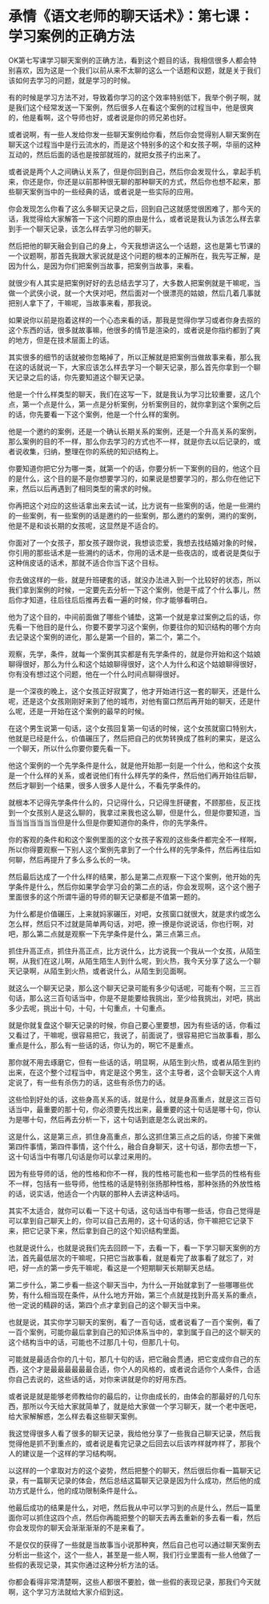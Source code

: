 # 承情《语文老师的聊天话术》：第七课：学习案例的正确方法

OK第七写课学习聊天案例的正确方法，看到这个题目的话，我相信很多人都会特别喜欢，因为这是一个我们以前从来不太聊的这么一个话题和议题，就是关于我们该如何去学习的问题，就是学习的时候。

有的时候是学习方法不对，导致着你学习的这个效率特别低下，我举个例子啊，就是我们这个经常发送一下案例，然后很多人在看这个案例的过程当中，他是很爽的，他是看啊，这个导师也好，或者说是你的师兄弟也好。

或者说啊，有一些人发给你发一些聊天案例给你看，然后你会觉得别人聊天案例在聊天这个过程当中是行云流水的，而是这个特别多的这个和女孩子啊，华丽的这种互动的，然后后面的话也是按部就班的，就把女孩子约出来了。

或者说是两个人之间确认关系了，但是你回到自己，然后你会发现什么，拿起手机来，你还是你，你还是以前那种很无聊的那种聊天的方式，然后你也想不起来，那些聊天案例当中的一些经典的话，或者说是一些实际的应用。

你会发现怎么你看了这么多聊天记录之后，回到自己这就感觉很困难了，那今天的话，我觉得给大家解答一下这个问题的原由是什么，或者说是我认为该怎么样去拿到手一个聊天记录，该怎么样去学习他的聊天。

然后把他的聊天融会到自己的身上，今天我想讲这么一个话题，这也是第七节课的一个议题啊，那首先我跟大家说就是这个问题的根本的正解所在，我先写正解，是因为什么，是因为你们把案例当故事，把案例当故事，来看。

就很少有人其实是把案例好好的去总结去学习了，大多数人把案例就是干嘛呢，当做一个武侠小说，就一个大侠对吧，然后面对一个很漂亮的姑娘，然后几着几事就把别人拿下了，干嘛呢，当故事来看，那我说。

如果说你以前是抱着这样的一个心态来看的话，那我是觉得你学习或者你身去抠的这个东西的话，很多就故事嘛，他很多的情节是渲染的，或者说是你指约都到了爽的地方，但是在技术层面上的话。

其实很多的细节的话就被你忽略掉了，所以正解就是把案例当做故事来看，那么我在这的话就说一下，大家应该怎么样去学习一个聊天记录，那么首先你拿到一个聊天记录之后的话，你先要知道这个聊天记录。

他是一个什么样类型的聊天，我们在这写一下，就是我认为学习比较重要，这几个点，第一个点是什么，第一点是分析案例，分析案例目的，就你拿到这个案例之后的话，你先要看一下这个案例，他是一个什么样的案例。

他是一个邀约的案例，还是一个确认长期关系的案例，还是一个升高关系的案例，那么案例的目的不一样，那么你去学习的方式也不一样，就是你去以后记录的，或者说收集，归纳，整理在你的系统的知识结构上。

你要知道你把它分为哪一类，就第一个的话，你要分析一下案例的目的，他这个目的是什么，这个目的是不是你想要学习的，如果说是想要学习的，那么你在他记下来，然后以后再遇到了相同类型的需求的时候。

你再把这个对应的这些话拿出来去试一试，比方说有一些案例的话，他是一些溯约的一些案例，有一些案例的话是邀约的一些案例，那么邀约的案例，溯约的案例，他是不是和谈长期的女孩呢，这显然是不适合的。

你面对了一个女孩子，那女孩子跟你说，我想谈恋爱，我想去找结婚对象的时候，你引用的那些话术是一些溯约的话术，你用的话术是一些夜店的，或者说是类似于这种俏皮话的话术，那就不适合你当下这个目标。

你去做这样的一些，就是升班硬套的话，就没办法进入到一个比较好的状态，所以我们拿到案例的时候，一定要先去分析一下这个案例，他是干成了个什么事儿，然后你才知道，往后往后后推再去看一遍的时候，你才能够看明白。

他为了这个目的，中间前面做了哪些个铺垫，这第一个就是拿过案例之后的话，你先看一下他目的是什么，你要不要学习这个案例，你要往你的知识结构的哪个方向去记录这个案例的进化，那么是第一个目的，第二个，第二个。

观察，先学，条件，就每一个案例其实都是有先学条件的，就是你开始和这个姑娘聊得很好，那么为什么和这个姑娘聊得很好，这个人为什么和这个姑娘聊得很好，你有没有想过这个问题，他在一个什么时间点聊得很好。

是一个深夜的晚上，这个女孩正好寂寞了，他才开始进行这一套的聊天，还是什么呢，还是这个女孩刚刚好来到了他的城市，对他有窗口然后再开始的聊天，还是什么呢，还是一开始在这个案例的最早的时候。

在这个男生说第一句话，这个女孩回复第一句话的时候，这个女孩就窗口特别大，他就是已经是什么，价值碾压了，然后把自己的优势转换成了胜利的果实，是这么一个聊天，所以什么你要你要先看一下。

他这个案例的一个先学条件是什么，就是他开始那一刻是一个什么，他和这个女孩是一个什么样的关系，或者说他们有什么样先学的条件，然后他们再开始往后聊，然后才聊到一个结果，很多人很多人是什么，不看先学条件的。

就根本不记得先学条件什么的，只记得什么，只记得生肝硬套，不顾那些，反正找到一个女孩别人是这么聊的，我拿过来我也这么聊，但是什么，但是你要知道，当当当当当当当当但是什么但是你要知道你的条件，你的先学条件。

你的客观的条件和和这个案例里面的这个女孩子客观的这些条件都完全不一样啊，所以你得要观察一下别人这个案例先拿到了一个什么样的先学条件，然后再往后如何聊，然后再提升了多么多么长的一块。

然后最后达成了一个什么样的结果，那么是第二点观察一下这个案例，他开始的先学条件是什么，然后你如果学会学习会的第二点的话，你会发现啊，这个这个圈子里面很多的这个所谓牛逼的导师的聊天记录都是不值第一题的。

为什么都是价值碾压，上来就妈家碾压，对吧，女孩窗口就很大，就是求约或怎么怎么样，然后只不过就是简单两句话，对吧，撩一撩是你说说话，你也行啊，对吧，那么第二点就是观察一下先学条件是什么，第三点第三点。

抓住升高正点，抓住升高正点，比方说什么，比方说我一个我从一个女孩，从陌生啊，从我们在这儿啊，从陌生陌生人到什么呢，到火热，我今天分享了这么一个聊天记录啊，从陌生到火热，或者说什么，从陌生到见面啊。

就这么一个聊天记录，那么这个聊天记录可能有多少句话呢，可能有个啊，三三百句话，那么这三百句话当中，你是不是能要给我挑出，至少给我挑出，对吧，挑出多少去呢，挑出十句，十句，十句重点，十句重点。

就是你就复盘这个聊天记录的时候，你自己要心里要想，因为有些话的话，你看过又看过了，干嘛呢，很容易把它，我说了，前面说了，很容易把它当故事看，那么重点是什么，那么有一些话的话，你认为的，啊它不是重点。

那你就不用去琢磨它，但有一些话的话，明显啊，从陌生到火热，或者从陌生到约出来，在这个整个过程当中，肯定是这个男生，这个主导者，这个会聊天这个人肯定说了，有一些有杀伤力的话，这些有杀伤力的话。

这些恰到好处的话，这些身高关系的话，就是什么，就是身高重点，就是这三百句话当中，最重要的那十句，你必须要先找出来，最重要的这十句话是哪十句，你认为是哪十句，然后再去分析一下，这十句话到底是怎么说出来的。

这是什么，这是第三点，抓住身高重点，那么这抓住第三点之后的话，你接下来做第四件事情，第四件事情，这个什么，融合自身聊天，这十句话，那你去想一下，这十句话当中有哪几句话是你可以拿过来用的。

因为有些导师的话，他的性格和你不一样，我的性格可能也和一些学员的性格有些不一样，包括有一些导师，他性格的话是特别张扬那种性格，那种张扬的外放性格的话，说实话，他适合一个内联的那种人去讲这种话吗。

其实不太适合，就你可以看一下这十句话，这句话当中有哪一些话，你自己觉得是可以拿到自己聊天上的，你可以自己去用的，这十句话的话，你干嘛把它记录下来，把它记录下来，然后拿到自己的这个知识结构里面。

也就是说什么，也就是说我们先去回顾一下，去看一下，看一下学习聊天案例的方法，首先最低层次的干嘛呢，只把它当故事看，就是看完了故事看了就忘了，对吧，好一点的第一步先干嘛呢，看这是一个短期聊天长期聊天总结。

第二步什么，第二步看一些这个聊天当中，为什么一开始就拿到了一些哪哪些优势，有什么相当现在条件，从什么地方开始，第三个点就是找到升高关系的重点，他一定说的精辟的话，第四个点才拿到自己的这个聊天当中来。

也就是说，其实你学习聊天的案例，看了一百句话，或者说看了一百个案例，看了一百个案例，可能你最后拿到自己的知识体系当中的，拿到属于自己的这个聊天的这个结构当中的话，可能也不过那几十句，但那几十句。

可能就是最适合你的几十句，那几十句的话，把它融会贯通，把它变成你自己的东西，这个才是最最最最最最合适，你个人的风格的，或者说合适你个人条件，合适你自己去说的，这些话的话，对你来讲就是你的好用东西。

或者说是就是能够老师教给你的最后的，让你由成长的，由体会的那最好的几句东西，那所以今天给大家就简单了，就是给大家做一个学习聊天，就一个老中医吧，给大家解解惑，怎么样去看这些聊天案例。

我这觉得很多人看了很多的聊天记录，我给他分享了一些我自己聊天记录，然后我觉得他是抓不到重点的，或者说是看完记录之后回去以后该咋样就咋样了，那我个人的建议是一个这样的学习结构啊。

以这样的一个拿取对方的这个姿势，然后把整个的聊天，然后很后你看一篇聊天记录，有一篇聊天记录的体会，然后总结这篇聊天记录是因为什么成功，然后他的成功方式是什么，他的成功限制条件是什么。

他最后成功的结果是什么，对吧，然后我从中可以学习到的点是什么，然后一篇里面你可以抓住这四个点，然后你再能把整个的聊天去再去重新的多去看一看，然后你会发现你的聊天会渐渐渐渐的不是来看了。

不是仅仅的获得了一些就是当故事当小说那种爽，然后自己也可以通过聊天案例去分析出一些这个，这个一些人，甚至是一些人啊，我们行业里面有一些人他做了一些假的表现记录，其实你通过这种分析方法的话。

你都会看得非常清楚啊，这些人都很不要脸，做一些假的表现记录，那我们今天就啊，这个学习方法就给大家介绍到这。